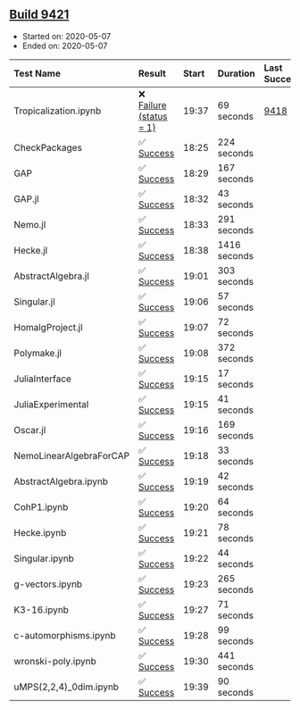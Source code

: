 ## [Build 9421](https://oscarci.mathematik.uni-kl.de/job/oscar/9421/)

* Started on: 2020-05-07
* Ended on: 2020-05-07

| Test Name    | Result | Start | Duration | Last Success | First Failure |
|:-------------|:-------|:------|:---------|:-------------|:--------------|
| Tropicalization.ipynb | ❌ [Failure (status = 1)](https://oscarci.mathematik.uni-kl.de/job/oscar/9421/artifact/logs/build-9421/Tropicalization.ipynb.log) | 19:37 | 69 seconds | [9418](https://oscarci.mathematik.uni-kl.de/job/oscar/9418/) | [9419](https://oscarci.mathematik.uni-kl.de/job/oscar/9419/) |
| CheckPackages | ✅ [Success](https://oscarci.mathematik.uni-kl.de/job/oscar/9421/artifact/logs/build-9421/CheckPackages.log) | 18:25 | 224 seconds |  |  |
| GAP | ✅ [Success](https://oscarci.mathematik.uni-kl.de/job/oscar/9421/artifact/logs/build-9421/GAP.log) | 18:29 | 167 seconds |  |  |
| GAP.jl | ✅ [Success](https://oscarci.mathematik.uni-kl.de/job/oscar/9421/artifact/logs/build-9421/GAP.jl.log) | 18:32 | 43 seconds |  |  |
| Nemo.jl | ✅ [Success](https://oscarci.mathematik.uni-kl.de/job/oscar/9421/artifact/logs/build-9421/Nemo.jl.log) | 18:33 | 291 seconds |  |  |
| Hecke.jl | ✅ [Success](https://oscarci.mathematik.uni-kl.de/job/oscar/9421/artifact/logs/build-9421/Hecke.jl.log) | 18:38 | 1416 seconds |  |  |
| AbstractAlgebra.jl | ✅ [Success](https://oscarci.mathematik.uni-kl.de/job/oscar/9421/artifact/logs/build-9421/AbstractAlgebra.jl.log) | 19:01 | 303 seconds |  |  |
| Singular.jl | ✅ [Success](https://oscarci.mathematik.uni-kl.de/job/oscar/9421/artifact/logs/build-9421/Singular.jl.log) | 19:06 | 57 seconds |  |  |
| HomalgProject.jl | ✅ [Success](https://oscarci.mathematik.uni-kl.de/job/oscar/9421/artifact/logs/build-9421/HomalgProject.jl.log) | 19:07 | 72 seconds |  |  |
| Polymake.jl | ✅ [Success](https://oscarci.mathematik.uni-kl.de/job/oscar/9421/artifact/logs/build-9421/Polymake.jl.log) | 19:08 | 372 seconds |  |  |
| JuliaInterface | ✅ [Success](https://oscarci.mathematik.uni-kl.de/job/oscar/9421/artifact/logs/build-9421/JuliaInterface.log) | 19:15 | 17 seconds |  |  |
| JuliaExperimental | ✅ [Success](https://oscarci.mathematik.uni-kl.de/job/oscar/9421/artifact/logs/build-9421/JuliaExperimental.log) | 19:15 | 41 seconds |  |  |
| Oscar.jl | ✅ [Success](https://oscarci.mathematik.uni-kl.de/job/oscar/9421/artifact/logs/build-9421/Oscar.jl.log) | 19:16 | 169 seconds |  |  |
| NemoLinearAlgebraForCAP | ✅ [Success](https://oscarci.mathematik.uni-kl.de/job/oscar/9421/artifact/logs/build-9421/NemoLinearAlgebraForCAP.log) | 19:18 | 33 seconds |  |  |
| AbstractAlgebra.ipynb | ✅ [Success](https://oscarci.mathematik.uni-kl.de/job/oscar/9421/artifact/logs/build-9421/AbstractAlgebra.ipynb.log) | 19:19 | 42 seconds |  |  |
| CohP1.ipynb | ✅ [Success](https://oscarci.mathematik.uni-kl.de/job/oscar/9421/artifact/logs/build-9421/CohP1.ipynb.log) | 19:20 | 64 seconds |  |  |
| Hecke.ipynb | ✅ [Success](https://oscarci.mathematik.uni-kl.de/job/oscar/9421/artifact/logs/build-9421/Hecke.ipynb.log) | 19:21 | 78 seconds |  |  |
| Singular.ipynb | ✅ [Success](https://oscarci.mathematik.uni-kl.de/job/oscar/9421/artifact/logs/build-9421/Singular.ipynb.log) | 19:22 | 44 seconds |  |  |
| g-vectors.ipynb | ✅ [Success](https://oscarci.mathematik.uni-kl.de/job/oscar/9421/artifact/logs/build-9421/g-vectors.ipynb.log) | 19:23 | 265 seconds |  |  |
| K3-16.ipynb | ✅ [Success](https://oscarci.mathematik.uni-kl.de/job/oscar/9421/artifact/logs/build-9421/K3-16.ipynb.log) | 19:27 | 71 seconds |  |  |
| c-automorphisms.ipynb | ✅ [Success](https://oscarci.mathematik.uni-kl.de/job/oscar/9421/artifact/logs/build-9421/c-automorphisms.ipynb.log) | 19:28 | 99 seconds |  |  |
| wronski-poly.ipynb | ✅ [Success](https://oscarci.mathematik.uni-kl.de/job/oscar/9421/artifact/logs/build-9421/wronski-poly.ipynb.log) | 19:30 | 441 seconds |  |  |
| uMPS(2,2,4)_0dim.ipynb | ✅ [Success](https://oscarci.mathematik.uni-kl.de/job/oscar/9421/artifact/logs/build-9421/uMPS-2-2-4-_0dim.ipynb.log) | 19:39 | 90 seconds |  |  |
